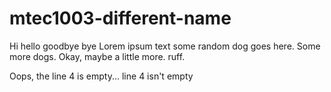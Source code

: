 # mtec1003-different-name
Hi hello
goodbye bye
Lorem ipsum text some random dog goes here. Some more dogs. Okay, maybe a little more. ruff.

Oops, the line 4 is empty...
line 4 isn't empty
